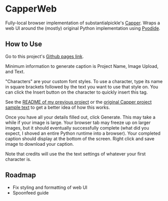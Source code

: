 # CapperWeb
Fully-local browser implementation of substantialpickle's [Capper](https://github.com/substantialpickle/Capper). 
Wraps a web UI around the (mostly) original Python implementation using [Pyodide](https://github.com/pyodide/pyodide). 

## How to Use
Go to this project's [Github pages link](https://synchroslap.github.io/CapperWeb/).

Minimum information to generate caption is Project Name, Image Upload, and Text.

"Characters" are your custom font styles. To use a character, type its name in square brackets followed by the text 
you want to use that style on. You can click the Insert button on the character to quickly insert this tag. 

See the [README of my previous project](https://github.com/synchroslap/CapperGUI?tab=readme-ov-file#characters) or the 
[original Capper project sample text](https://github.com/substantialpickle/Capper/blob/main/samples/getting-started/text.txt) 
to get a better idea of how this works.

Once you have all your details filled out, click Generate. This may take a while if your image is large. Your browser 
tab may freeze up on larger images, but it should eventually successfully complete (what did you expect, I shoved an 
entire Python runtime into a browser). Your completed caption should display at the bottom of the screen. Right click
and save image to download your caption.

Note that credits will use the the text settings of whatever your first character is.

## Roadmap
- Fix styling and formatting of web UI
- Spoonfeed guide 


